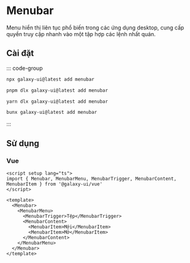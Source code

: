 # Menubar

Menu hiển thị liên tục phổ biến trong các ứng dụng desktop, cung cấp quyền truy cập nhanh vào một tập hợp các lệnh nhất quán.

<ComponentPreview name="MenubarDemo">
  <template #preview>
    <DemoContainer>
      <MenubarDemo />
    </DemoContainer>
  </template>
  <template #code>

::: code-group

```vue [Vue]
<script setup lang="ts">
import { Menubar, MenubarMenu, MenubarTrigger, MenubarContent, MenubarItem } from '@/components/ui/menubar'
</script>

<template>
  <Menubar>
    <MenubarMenu>
      <MenubarTrigger>File</MenubarTrigger>
      <MenubarContent>
        <MenubarItem>New</MenubarItem>
        <MenubarItem>Open</MenubarItem>
      </MenubarContent>
    </MenubarMenu>
  </Menubar>
</template>
```

```tsx [React]
import { Menubar, MenubarMenu, MenubarTrigger, MenubarContent, MenubarItem } from "@/components/ui/menubar"

export default function App() {
  return (
    <Menubar>
      <MenubarMenu>
        <MenubarTrigger>File</MenubarTrigger>
        <MenubarContent>
          <MenubarItem>New</MenubarItem>
          <MenubarItem>Open</MenubarItem>
        </MenubarContent>
      </MenubarMenu>
    </Menubar>
  )
}
```

```typescript [Angular]
import { Component } from '@angular/core';
import { MenubarComponent } from '@/components/ui/menubar';

@Component({
  selector: 'app-root',
  standalone: true,
  imports: [MenubarComponent],
  template: `
    <ui-menubar>
      <ui-menubar-menu>
        <ui-menubar-trigger>File</ui-menubar-trigger>
        <ui-menubar-content>
          <ui-menubar-item>New</ui-menubar-item>
          <ui-menubar-item>Open</ui-menubar-item>
        </ui-menubar-content>
      </ui-menubar-menu>
    </ui-menubar>
  `
})
export class AppComponent {}
```

:::

  </template>
</ComponentPreview>

## Cài đặt

::: code-group

```bash [npm]
npx galaxy-ui@latest add menubar
```

```bash [pnpm]
pnpm dlx galaxy-ui@latest add menubar
```

```bash [yarn]
yarn dlx galaxy-ui@latest add menubar
```

```bash [bun]
bunx galaxy-ui@latest add menubar
```

:::

## Sử dụng

### Vue

```vue
<script setup lang="ts">
import { Menubar, MenubarMenu, MenubarTrigger, MenubarContent, MenubarItem } from '@galaxy-ui/vue'
</script>

<template>
  <Menubar>
    <MenubarMenu>
      <MenubarTrigger>Tệp</MenubarTrigger>
      <MenubarContent>
        <MenubarItem>Mới</MenubarItem>
        <MenubarItem>Mở</MenubarItem>
      </MenubarContent>
    </MenubarMenu>
  </Menubar>
</template>
```
